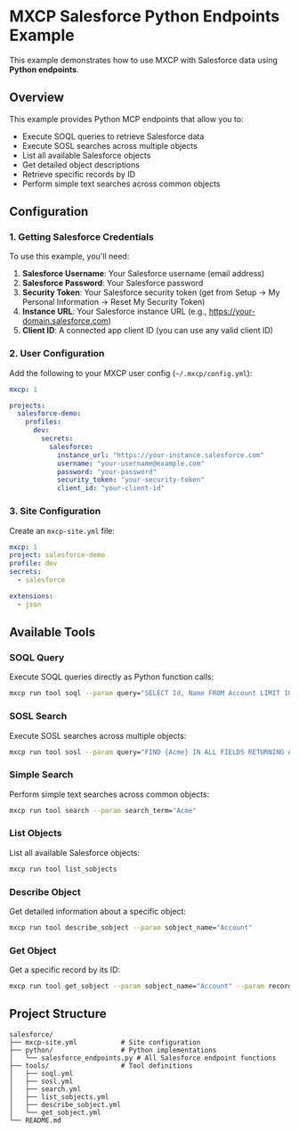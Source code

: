 # MXCP Salesforce Python Endpoints Example

This example demonstrates how to use MXCP with Salesforce data using **Python endpoints**.

## Overview

This example provides Python MCP endpoints that allow you to:
- Execute SOQL queries to retrieve Salesforce data
- Execute SOSL searches across multiple objects
- List all available Salesforce objects
- Get detailed object descriptions
- Retrieve specific records by ID
- Perform simple text searches across common objects

## Configuration

### 1. Getting Salesforce Credentials

To use this example, you'll need:

1. **Salesforce Username**: Your Salesforce username (email address)
2. **Salesforce Password**: Your Salesforce password
3. **Security Token**: Your Salesforce security token (get from Setup → My Personal Information → Reset My Security Token)
4. **Instance URL**: Your Salesforce instance URL (e.g., https://your-domain.salesforce.com)
5. **Client ID**: A connected app client ID (you can use any valid client ID)

### 2. User Configuration

Add the following to your MXCP user config (`~/.mxcp/config.yml`):

```yaml
mxcp: 1

projects:
  salesforce-demo:
    profiles:
      dev:
        secrets:
          salesforce:
            instance_url: "https://your-instance.salesforce.com"
            username: "your-username@example.com"
            password: "your-password"
            security_token: "your-security-token"
            client_id: "your-client-id"
```

### 3. Site Configuration

Create an `mxcp-site.yml` file:

```yaml
mxcp: 1
project: salesforce-demo
profile: dev
secrets:
  - salesforce

extensions:
  - json
```

## Available Tools

### SOQL Query
Execute SOQL queries directly as Python function calls:
```bash
mxcp run tool soql --param query="SELECT Id, Name FROM Account LIMIT 10"
```

### SOSL Search
Execute SOSL searches across multiple objects:
```bash
mxcp run tool sosl --param query="FIND {Acme} IN ALL FIELDS RETURNING Account(Name, Phone)"
```

### Simple Search
Perform simple text searches across common objects:
```bash
mxcp run tool search --param search_term="Acme"
```

### List Objects
List all available Salesforce objects:
```bash
mxcp run tool list_sobjects
```

### Describe Object
Get detailed information about a specific object:
```bash
mxcp run tool describe_sobject --param sobject_name="Account"
```

### Get Object
Get a specific record by its ID:
```bash
mxcp run tool get_sobject --param sobject_name="Account" --param record_id="001xx000003DIloAAG"
```

## Project Structure

```
salesforce/
├── mxcp-site.yml           # Site configuration
├── python/                 # Python implementations
│   └── salesforce_endpoints.py # All Salesforce endpoint functions
├── tools/                  # Tool definitions
│   ├── soql.yml
│   ├── sosl.yml
│   ├── search.yml
│   ├── list_sobjects.yml
│   ├── describe_sobject.yml
│   └── get_sobject.yml
└── README.md
```